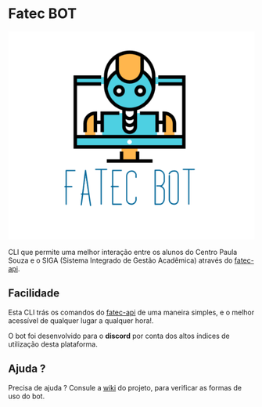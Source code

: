 # Fatec BOT

![logo](/images/fatecbot.PNG)

CLI que permite uma melhor interação entre os alunos do Centro Paula Souza e o SIGA (Sistema Integrado de Gestão Acadêmica) através do [fatec-api](https://github.com/filipemeneses/fatec-api).

## Facilidade

Esta CLI trás os comandos do [fatec-api](https://github.com/filipemeneses/fatec-api) de uma maneira simples, e o melhor acessível de qualquer lugar a qualquer hora!.

O bot foi desenvolvido para o **discord** por conta dos altos índices de utilização desta plataforma. 

## Ajuda ?

Precisa de ajuda ? Consule a [wiki](https://github.com/M3nin0/fatec-bot/wiki) do projeto, para verificar as formas de uso do bot.
